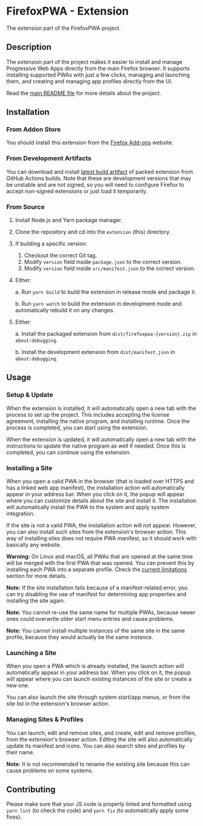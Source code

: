 FirefoxPWA - Extension
======================

The extension part of the FirefoxPWA project.

## Description

The extension part of the project makes it easier to install and manage Progressive Web Apps directly from the main Firefox browser. It supports installing supported PWAs with just a few clicks, managing and launching them, and creating and managing app profiles directly from the UI.

Read the [main README file](../README.md) for more details about the project.

## Installation

### From Addon Store

You should install this extension from the [Firefox Add-ons](https://addons.mozilla.org/firefox/addon/firefoxpwa/) website.

### From Development Artifacts

You can download and install [latest build artifact](https://github.com/filips123/FirefoxPWA/actions/workflows/extension.yaml) of packed extension from GitHub Actions builds. Note that these are development versions that may be unstable and are not signed, so you will need to configure Firefox to accept non-signed extensions or just load it temporarily.

### From Source

1. Install Node.js and Yarn package manager.

2. Clone the repository and cd into the `extension` (this) directory.

3. If building a specific version:
    1. Checkout the correct Git tag.
    2. Modify `version` field inside `package.json` to the correct version.
    3. Modify `version` field inside `src/manifest.json` to the correct version.

4. Either:

   a. Run `yarn build` to build the extension in release mode and package it.

   b. Run `yarn watch` to build the extension in development mode and automatically rebuild it on any changes.

5. Either:

   a. Install the packaged extension from `dist/firefoxpwa-{version}.zip` in `about:debugging`.

   b. Install the development extension from `dist/manifest.json` in `about:debugging`.

## Usage

### Setup & Update

When the extension is installed, it will automatically open a new tab with the process to set up the project. This includes accepting the license agreement, installing the native program, and installing runtime. Once the process is completed, you can start using the extension.

When the extension is updated, it will automatically open a new tab with the instructions to update the native program as well if needed. Once this is completed, you can continue using the extension.

### Installing a Site

When you open a valid PWA in the browser (that is loaded over HTTPS and has a linked web app manifest), the installation action will automatically appear in your address bar. When you click on it, the popup will appear where you can customize details about the site and install it. The installation will automatically install the PWA to the system and apply system integration.

If the site is not a valid PWA, the installation action will not appear. However, you can also install such sites from the extension's browser action. This way of installing sites does not require PWA manifest, so it should work with basically any website.

**Warning:** On Linux and macOS, all PWAs that are opened at the same time will be merged with the first PWA that was opened. You can prevent this by installing each PWA into a separate profile. Check the [current limitations](../README.md#current-limitations) section for more details.

**Note:** If the site installation fails because of a manifest-related error, you can try disabling the use of manifest for determining app properties and installing the site again.

**Note:** You cannot re-use the same name for multiple PWAs, because newer ones could overwrite older start menu entries and cause problems.

**Note:** You cannot install multiple instances of the same site in the same profile, because they would actually be the same instance.

### Launching a Site

When you open a PWA which is already installed, the launch action will automatically appear in your address bar. When you click on it, the popup will appear where you can launch existing instances of the site or create a new one.

You can also launch the site through system start/app menus, or from the site list in the extension's browser action.

### Managing Sites & Profiles

You can launch, edit and remove sites, and create, edit and remove profiles, from the extension's browser action. Editing the site will also automatically update its manifest and icons. You can also search sites and profiles by their name.

**Note:** It is not recommended to rename the existing site because this can cause problems on some systems.

## Contributing

Please make sure that your JS code is properly linted and formatted using `yarn lint` (to check the code) and `yarn fix` (to automatically apply some fixes).
